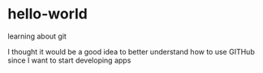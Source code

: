 # hello-world
learning about git

I thought it would be a good idea to better understand how to use GITHub
since I want to start developing apps
